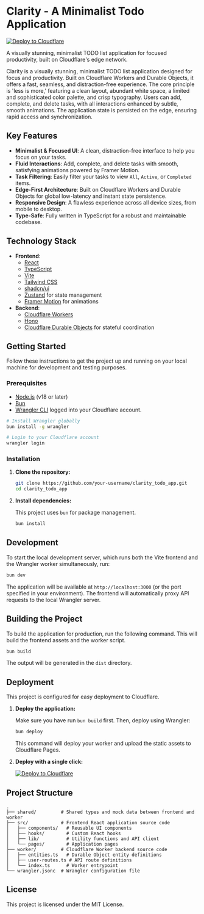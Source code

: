 # Clarity - A Minimalist Todo Application

[![Deploy to Cloudflare](https://deploy.workers.cloudflare.com/button)](https://deploy.workers.cloudflare.com/?url=https://github.com/yogarajjuju/Clarity--TODO)

A visually stunning, minimalist TODO list application for focused productivity, built on Cloudflare's edge network.

Clarity is a visually stunning, minimalist TODO list application designed for focus and productivity. Built on Cloudflare Workers and Durable Objects, it offers a fast, seamless, and distraction-free experience. The core principle is 'less is more,' featuring a clean layout, abundant white space, a limited and sophisticated color palette, and crisp typography. Users can add, complete, and delete tasks, with all interactions enhanced by subtle, smooth animations. The application state is persisted on the edge, ensuring rapid access and synchronization.

## Key Features

- **Minimalist & Focused UI**: A clean, distraction-free interface to help you focus on your tasks.
- **Fluid Interactions**: Add, complete, and delete tasks with smooth, satisfying animations powered by Framer Motion.
- **Task Filtering**: Easily filter your tasks to view `All`, `Active`, or `Completed` items.
- **Edge-First Architecture**: Built on Cloudflare Workers and Durable Objects for global low-latency and instant state persistence.
- **Responsive Design**: A flawless experience across all device sizes, from mobile to desktop.
- **Type-Safe**: Fully written in TypeScript for a robust and maintainable codebase.

## Technology Stack

- **Frontend**:
  - [React](https://react.dev/)
  - [TypeScript](https://www.typescriptlang.org/)
  - [Vite](https://vitejs.dev/)
  - [Tailwind CSS](https://tailwindcss.com/)
  - [shadcn/ui](https://ui.shadcn.com/)
  - [Zustand](https://zustand-demo.pmnd.rs/) for state management
  - [Framer Motion](https://www.framer.com/motion/) for animations
- **Backend**:
  - [Cloudflare Workers](https://workers.cloudflare.com/)
  - [Hono](https://hono.dev/)
  - [Cloudflare Durable Objects](https://developers.cloudflare.com/durable-objects/) for stateful coordination

## Getting Started

Follow these instructions to get the project up and running on your local machine for development and testing purposes.

### Prerequisites

- [Node.js](https://nodejs.org/) (v18 or later)
- [Bun](https://bun.sh/)
- [Wrangler CLI](https://developers.cloudflare.com/workers/wrangler/install-and-update/) logged into your Cloudflare account.

```bash
# Install Wrangler globally
bun install -g wrangler

# Login to your Cloudflare account
wrangler login
```

### Installation

1.  **Clone the repository:**

    ```bash
    git clone https://github.com/your-username/clarity_todo_app.git
    cd clarity_todo_app
    ```

2.  **Install dependencies:**

    This project uses `bun` for package management.

    ```bash
    bun install
    ```

## Development

To start the local development server, which runs both the Vite frontend and the Wrangler worker simultaneously, run:

```bash
bun dev
```

The application will be available at `http://localhost:3000` (or the port specified in your environment). The frontend will automatically proxy API requests to the local Wrangler server.

## Building the Project

To build the application for production, run the following command. This will build the frontend assets and the worker script.

```bash
bun build
```

The output will be generated in the `dist` directory.

## Deployment

This project is configured for easy deployment to Cloudflare.

1.  **Deploy the application:**

    Make sure you have run `bun build` first. Then, deploy using Wrangler:

    ```bash
    bun deploy
    ```

    This command will deploy your worker and upload the static assets to Cloudflare Pages.

2.  **Deploy with a single click:**

    [![Deploy to Cloudflare](https://deploy.workers.cloudflare.com/button)](https://deploy.workers.cloudflare.com/?url=https://github.com/yogarajjuju/Clarity--TODO)

## Project Structure

```
.
├── shared/         # Shared types and mock data between frontend and worker
├── src/            # Frontend React application source code
│   ├── components/   # Reusable UI components
│   ├── hooks/        # Custom React hooks
│   ├── lib/          # Utility functions and API client
│   └── pages/        # Application pages
├── worker/         # Cloudflare Worker backend source code
│   ├── entities.ts   # Durable Object entity definitions
│   ├── user-routes.ts # API route definitions
│   └── index.ts      # Worker entrypoint
└── wrangler.jsonc  # Wrangler configuration file
```

## License

This project is licensed under the MIT License.